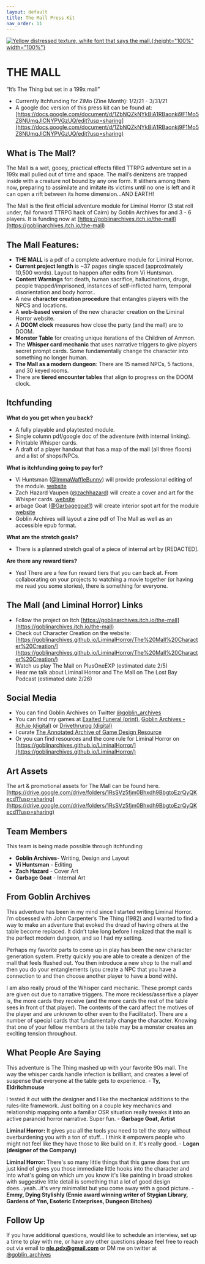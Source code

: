 ```yaml
---
layout: default
title: The Mall Press Kit
nav_order: 11
---
```


[![Yellow distressed texture, white font that says the mall.](/LiminalHorror/img/mall.png "Click to embiggen"){:height="100%" width="100%"}](/LiminalHorror/img/mall.png)

# THE MALL
“It’s The Thing but set in a 199x mall”

- Currently Itchfunding for ZiMo (Zine Month): 1/2/21 - 3/31/21
- A google doc version of this press kit can be found at: [https://docs.google.com/document/d/1ZbNQZkNYkBiA1RBaonkj9F1Mo5Z8NUmqJlCNYPVGzUQ/edit?usp=sharing](https://docs.google.com/document/d/1ZbNQZkNYkBiA1RBaonkj9F1Mo5Z8NUmqJlCNYPVGzUQ/edit?usp=sharing)

## What is The Mall?
The Mall is a wet, gooey, practical effects filled TTRPG adventure set in a 199x mall pulled out of time and space. The mall’s denizens are trapped inside with a creature not bound by any one form. It slithers among them now, preparing to assimilate and imitate its victims until no one is left and it can open a rift between its home dimension…AND EARTH!

The Mall is the first official adventure module for Liminal Horror (3 stat roll under, fail forward TTRPG hack of Cairn) by Goblin Archives for and 3 - 6 players. It is funding now at [https://goblinarchives.itch.io/the-mall](https://goblinarchives.itch.io/the-mall)

## The Mall Features:
- **THE MALL** is a pdf of a complete adventure module for Liminal Horror.
- **Current project length** is ~37 pages single spaced (approximately 10,500 words). Layout to happen after edits from Vi Huntsman.
- **Content Warnings** for: death, human sacrifice, hallucinations, drugs, people trapped/imprisoned, instances of self-inflicted harm, temporal disorientation and body horror..
- A new **character creation procedure** that entangles players with the NPCS and locations.
- A **web-based version** of the new character creation on the Liminal Horror website.
- A **DOOM clock** measures how close the party (and the mall) are to DOOM.
- **Monster Table** for creating unique iterations of the Children of Ammon.
- The **Whisper card mechanic** that uses narrative triggers to give players secret prompt cards. Some fundamentally change the character into something no longer human.
- **The Mall as a modern dungeon**: There are 15 named NPCs, 5 factions, and 30 keyed rooms.
- There are **tiered encounter tables** that align to progress on the DOOM clock.

## Itchfunding
**What do you get when you back?**
- A fully playable and playtested module.
- Single column pdf/google doc of the adventure (with internal linking).
- Printable Whisper cards.
- A draft of a player handout that has a map of the mall (all three floors) and a list of shops/NPCs.

**What is itchfunding going to pay for?**
- Vi Huntsman ([@ImmaWaffleBunny](https://twitter.com/ImmaWaffleBunny)) will provide professional editing of the module. [website](https://www.youtube.com/channel/UCHjSo)
- Zach Hazard Vaupen ([@zachhazard](https://twitter.com/zachhazard)) will create a cover and art for the Whisper cards. [website](https://emo-sludge.com/)
- arbage Goat ([@Garbagegoat1](https://twitter.com/Garbagegoat1)) will create interior spot art for the module [website](https://treasuretable.us/)
- Goblin Archives will layout a zine pdf of The Mall as well as an accessible epub format.

**What are the stretch goals?**
- There is a planned stretch goal of a piece of internal art by [REDACTED].

**Are there any reward tiers?**
- Yes! There are a few fun reward tiers that you can back at. From collaborating on your projects to watching a movie together (or having me read you some stories), there is something for everyone.

## The Mall (and Liminal Horror) Links
- Follow the project on Itch [https://goblinarchives.itch.io/the-mall](https://goblinarchives.itch.io/the-mall)
- Check out Character Creation on the website: [https://goblinarchives.github.io/LiminalHorror/The%20Mall%20Character%20Creation/](https://goblinarchives.github.io/LiminalHorror/The%20Mall%20Character%20Creation/)
- Watch us play The Mall on PlusOneEXP (estimated date 2/5)
- Hear me talk about Liminal Horror and The Mall on The Lost Bay Podcast (estimated date 2/26)

## Social Media
- You can find Goblin Archives on Twitter [@goblin_archives](https://twitter.com/goblin_archives)
- You can find my games at [Exalted Funeral (print)](https://www.exaltedfuneral.com/products/liminal-horror-pdf), [Goblin Archives - itch.io (digital)](https://goblinarchives.itch.io/) or [Drivethrurpg (digital)](https://www.drivethrurpg.com/browse/pub/20053/Goblin-Archives)
- I curate [The Annotated Archive of Game Design Resource](https://goblinarchives.github.io/LiminalHorror/Game%20Design/All%20in%20one%20place/)
- Or you can find resources and the core rule for Liminal Horror on [https://goblinarchives.github.io/LiminalHorror/](https://goblinarchives.github.io/LiminalHorror/)

## Art Assets
The art & promotional assets for The Mall can be found here. [https://drive.google.com/drive/folders/1RsSVz5fjm0Bhxdh9BbgtoEzrQyQKecd1?usp=sharing](https://drive.google.com/drive/folders/1RsSVz5fjm0Bhxdh9BbgtoEzrQyQKecd1?usp=sharing)


## Team Members
This team is being made possible through itchfunding:
- **Goblin Archives**- Writing, Design and Layout
- **Vi Huntsman** - Editing
- **Zach Hazard** - Cover Art
- **Garbage Goat** - Internal Art


## From Goblin Archives
This adventure has been in my mind since I started writing Liminal Horror. I’m obsessed with John Carpenter’s The Thing (1982) and I wanted to find a way to make an adventure that evoked the dread of having others at the table become replaced. It didn’t take long before I realized that the mall is the perfect modern dungeon, and so I had my setting.

Perhaps my favorite parts to come up in play has been the new character generation system. Pretty quickly you are able to create a denizen of the mall that feels flushed out. You then introduce a new shop to the mall and then you do your entanglements (you create a NPC that you have a connection to and then choose another player to have a bond with).

I am also really proud of the Whisper card mechanic. These prompt cards are given out due to narrative triggers. The more reckless/assertive a player is, the more cards they receive (and the more cards the rest of the table sees in front of that player). The contents of the card affect the motives of the player and are unknown to other even to the Facilitator). There are a number of special cards that fundamentally change the character. Knowing that one of your fellow members at the table may be a monster creates an exciting tension throughout.

## What People Are Saying
This adventure is The Thing mashed up with your favorite 90s mall. The way the whisper cards handle infection is brilliant, and creates a level of suspense that everyone at the table gets to experience. - **Ty, Eldritchmouse**

I tested it out with the designer and I like the mechanical additions to the  rules-lite framework. Just bolting on a couple key mechanics and relationship mapping onto a familiar OSR situation really tweaks it into an active paranoid horror narrative. Super fun. - **Garbage Goat, Artist**

**Liminal Horror:** It gives you all the tools you need to tell the story without overburdening you with a ton of stuff... I think it empowers people who might not feel like they have those to like build on it. It's really good. - **Logan (designer of the Company)**

**Liminal Horror:** There's so many little things that this game does that um just kind of gives you those immediate little hooks into the character and into what's going on which um you know it's like painting in broad strokes with suggestive  little detail is something that a lot of good design does...yeah...it's very minimalist but you come away with a good picture. - **Emmy, Dying Stylishly (Ennie award winning writer of Stygian Library, Gardens of Ynn, Esoteric Enterprises, Dungeon Bitches)**

## Follow Up
If you have additional questions, would like to schedule an interview, set up a time to play with me, or have any other questions please feel free to reach out via email to **nle.pdx@gmail.com** or DM me on twitter at [@goblin_archives](https://twitter.com/goblin_archives)

